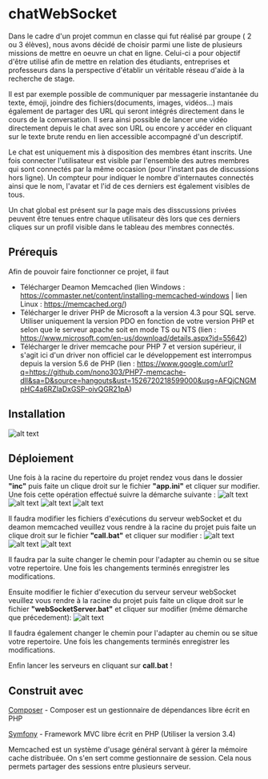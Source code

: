 # chatWebSocket

Dans le cadre d'un projet commun en classe qui fut réalisé par groupe ( 2 ou 3 élèves), nous avons décidé de choisir parmi une liste de plusieurs missions de mettre en oeuvre un chat en ligne. Celui-ci a pour objectif d'être utilisé afin de mettre en relation des étudiants, entreprises et professeurs dans la perspective d'établir un véritable réseau d'aide à la recherche de stage.

Il est par exemple possible de communiquer par messagerie instantanée du texte, émoji, joindre des fichiers(documents, images, vidéos...) mais également de partager des URL qui seront intégrés directement dans le cours de la conversation. Il sera ainsi possible de lancer une vidéo directement depuis le chat avec son URL ou encore y accéder en cliquant sur le texte brute rendu en lien accessible accompagné d'un descriptif. 

Le chat est uniquement mis à disposition des membres étant inscrits. Une fois connecter l'utilisateur est visible par l'ensemble des autres membres qui sont connectés par la même occasion (pour l'instant pas de discussions hors ligne). Un compteur pour indiquer le nombre d'internautes connectés ainsi que le nom, l'avatar et l'id de ces derniers est également visibles de tous.

Un chat global est présent sur la page mais des disscussions privées peuvent être tenues entre chaque utilisateur dès lors que ces derniers cliques sur un profil visible dans le tableau des membres connectés.

## Prérequis

Afin de pouvoir faire fonctionner ce projet, il faut 

- Télécharger Deamon Memcached (lien Windows : https://commaster.net/content/installing-memcached-windows | lien Linux : https://memcached.org/)
- Télécharger le driver PHP de Microsoft a la version 4.3 pour SQL serve. Utiliser uniquement la version PDO en fonction de votre version PHP et selon que le serveur apache soit en mode TS ou NTS (lien : https://www.microsoft.com/en-us/download/details.aspx?id=55642)
- Télécharger le driver memcache pour PHP 7 et version supérieur, il s'agit ici d'un driver non officiel car le développement est interrompus depuis la version 5.6 de PHP (lien : https://www.google.com/url?q=https://github.com/nono303/PHP7-memcache-dll&sa=D&source=hangouts&ust=1526720218599000&usg=AFQjCNGMpHC4a6RZlaDxGSP-oivQGR21pA)

## Installation
![alt text](http://angedon.000webhostapp.com/memcached.gif)

## Déploiement

Une fois à la racine du repertoire du projet rendez vous dans le dossier **"inc"** puis faite un clique droit sur le fichier **"app.ini"** et cliquer sur modifier.  Une fois cette opération effectué suivre la démarche suivante : 
![alt text](https://zupimages.net/up/18/20/9o9w.png)
![alt text](https://zupimages.net/up/18/20/6jea.png)
![alt text](https://zupimages.net/up/18/20/pqxh.png)
![alt text](https://zupimages.net/up/18/20/shyr.png)

Il faudra modifier les fichiers d'exécutions du serveur webSocket et du deamon memcached veuillez vous rendre à la racine du projet puis faite un clique droit sur le fichier **"call.bat"** et cliquer sur modifier : 
![alt text](https://zupimages.net/up/18/20/3y74.png)
![alt text](https://zupimages.net/up/18/20/3n9h.png)
![alt text](https://zupimages.net/up/18/20/tsfv.png)

Il faudra par la suite changer le chemin pour l'adapter au chemin ou se situe votre repertoire. 
Une fois les changements terminés enregistrer les modifications.

Ensuite modifier le fichier d'execution du serveur serveur webSocket veuillez vous rendre à la racine du projet puis faite un clique droit sur le fichier **"webSocketServer.bat"** et cliquer sur modifier (même démarche que précedement):
![alt text](https://zupimages.net/up/18/20/3ch8.png)

Il faudra également changer le chemin pour l'adapter au chemin ou se situe votre repertoire. 
Une fois les changements terminés enregistrer les modifications.

Enfin lancer les serveurs en cliquant sur **call.bat** !

## Construit avec
[Composer](https://getcomposer.org/ "Télécharger et installer composer") - Composer est un gestionnaire de dépendances libre écrit en PHP

[Symfony](https://symfony.com/doc/3.4/setup.html "Télécharger et installer Symfony") - Framework MVC libre écrit en PHP (Utiliser la version 3.4)

Memcached est un système d'usage général servant à gérer la mémoire cache distribuée. On s'en sert comme gestionnaire de session.
Cela nous permets partager des sessions entre plusieurs serveur.

